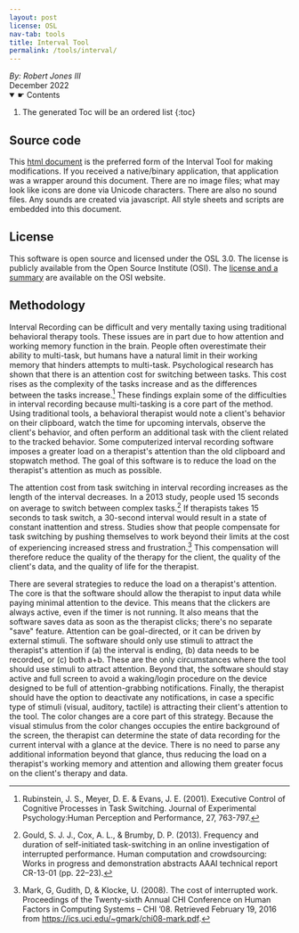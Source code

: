 ```yaml
---
layout: post
license: OSL
nav-tab: tools
title: Interval Tool
permalink: /tools/interval/
---
```


<div>
<address rel="author">
By: Robert Jones III
</address>
<time datetime="2022-12">December 2022</time>
</div>
<!-- 
	The div above groups the byline and date into a single block element.
	This is supported on the oldest web browsers still in use and it will be
	future proof going forward compared to a CSS solution.
 -->
 
<nav>
<details open>
<summary>☛ Contents</summary>
	
<div markdown="1">
	
1. The generated Toc will be an ordered list
{:toc}
</div>
	
</details>
</nav>


## Source code

This [html document](https://rjjiii.com/clicker.html) is the preferred form of the Interval Tool for making modifications. If you received a native/binary application, that application was a wrapper around this document. There are no image files; what may look like icons are done via Unicode characters. There are also no sound files. Any sounds are created via javascript. All style sheets and scripts are embedded into this document. 

## License

This software is open source and licensed under the OSL 3.0. The license is publicly available from the Open Source Institute (OSI). The [license and a summary](https://opensource.org/licenses/OSL-3.0) are available on the OSI website.

## Methodology

Interval Recording can be difficult and very mentally taxing using traditional behavioral therapy tools. These issues are in part due to how attention and working memory function in the brain. People often overestimate their ability to multi-task, but humans have a natural limit in their working memory that hinders attempts to multi-task. Psychological research has shown that there is an attention cost for switching between tasks. This cost rises as the complexity of the tasks increase and as the differences between the tasks increase.[^1] These findings explain some of the difficulties in interval recording because multi-tasking is a core part of the method. Using traditional tools, a behavioral therapist would note a client's behavior on their clipboard, watch the time for upcoming intervals, observe the client's behavior, and often perform an additional task with the client related to the tracked behavior. Some computerized interval recording software imposes a greater load on a therapist's attention than the old clipboard and stopwatch method. The goal of this software is to reduce the load on the therapist's attention as much as possible.

The attention cost from task switching in interval recording increases as the length of the interval decreases. In a 2013 study, people used 15 seconds on average to switch between complex tasks.[^2] If therapists takes 15 seconds to task switch, a 30-second interval would result in a state of constant inattention and stress. Studies show that people compensate for task switching by pushing themselves to work beyond their limits at the cost of experiencing increased stress and frustration.[^3] This compensation will therefore reduce the quality of the therapy for the client, the quality of the client's data, and the quality of life for the therapist.

There are several strategies to reduce the load on a therapist's attention. The core is that the software should allow the therapist to input data while paying minimal attention to the device. This means that the clickers are always active, even if the timer is not running. It also means that the software saves data as soon as the therapist clicks; there's no separate "save" feature. Attention can be goal-directed, or it can be driven by external stimuli. The software should only use stimuli to attract the therapist's attention if (a) the interval is ending, (b) data needs to be recorded, or (c) both a+b. These are the only circumstances where the tool should use stimuli to attract attention. Beyond that, the software should stay active and full screen to avoid a waking/login procedure on the device designed to be full of attention-grabbing notifications. Finally, the therapist should have the option to deactivate any notifications, in case a specific type of stimuli (visual, auditory, tactile) is attracting their client's attention to the tool. The color changes are a core part of this strategy. Because the visual stimulus from the color changes occupies the entire background of the screen, the therapist can determine the state of data recording for the current interval with a glance at the device. There is no need to parse any additional information beyond that glance, thus reducing the load on a therapist's working memory and attention and allowing them greater focus on the client's therapy and data.
 
[^1]: Rubinstein, J. S., Meyer, D. E. & Evans, J. E. (2001). Executive Control of Cognitive Processes in Task Switching. Journal of Experimental Psychology:Human Perception and Performance, 27, 763-797.
   
[^2]: Gould, S. J. J., Cox, A. L., & Brumby, D. P. (2013). Frequency and duration of self-initiated task-switching in an online investigation of interrupted performance. Human computation and crowdsourcing: Works in progress and demonstration abstracts AAAI technical report CR-13-01 (pp. 22–23).
   
[^3]: Mark, G, Gudith, D, & Klocke, U. (2008). The cost of interrupted work. Proceedings of the Twenty-sixth Annual CHI Conference on Human Factors in Computing Systems – CHI ’08. Retrieved February 19, 2016 from https://ics.uci.edu/~gmark/chi08-mark.pdf.
